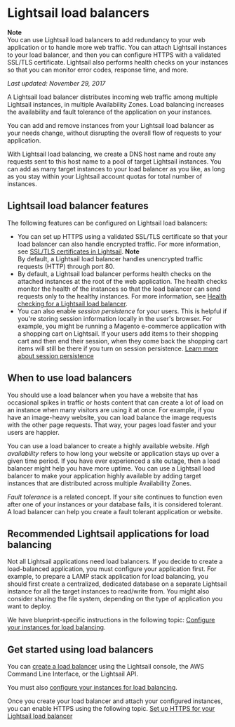 # Lightsail load balancers<a name="understanding-lightsail-load-balancers"></a>

**Note**  
You can use Lightsail load balancers to add redundancy to your web application or to handle more web traffic\. You can attach Lightsail instances to your load balancer, and then you can configure HTTPS with a validated SSL/TLS certificate\. Lightsail also performs health checks on your instances so that you can monitor error codes, response time, and more\.

 *Last updated: November 29, 2017* 

A Lightsail load balancer distributes incoming web traffic among multiple Lightsail instances, in multiple Availability Zones\. Load balancing increases the availability and fault tolerance of the application on your instances\.

You can add and remove instances from your Lightsail load balancer as your needs change, without disrupting the overall flow of requests to your application\.

With Lightsail load balancing, we create a DNS host name and route any requests sent to this host name to a pool of target Lightsail instances\. You can add as many target instances to your load balancer as you like, as long as you stay within your Lightsail account quotas for total number of instances\.

## Lightsail load balancer features<a name="lightsail-load-balancer-features"></a>

The following features can be configured on Lightsail load balancers:
+ You can set up HTTPS using a validated SSL/TLS certificate so that your load balancer can also handle encrypted traffic\. For more information, see [SSL/TLS certificates in Lightsail](understanding-tls-ssl-certificates-in-lightsail-https.md)\.
**Note**  
By default, a Lightsail load balancer handles unencrypted traffic requests \(HTTP\) through port 80\.
+ By default, a Lightsail load balancer performs health checks on the attached instances at the root of the web application\. The health checks monitor the health of the instances so that the load balancer can send requests only to the healthy instances\. For more information, see [Health checking for a Lightsail load balancer](understanding-lightsail-load-balancer-health-checking.md)\.
+ You can also enable *session persistence* for your users\. This is helpful if you're storing session information locally in the user's browser\. For example, you might be running a Magento e\-commerce application with a shopping cart on Lightsail\. If your users add items to their shopping cart and then end their session, when they come back the shopping cart items will still be there if you turn on session persistence\. [Learn more about session persistence](enable-session-stickiness-persistence-or-change-cookie-duration.md)

## When to use load balancers<a name="when-to-use-lightsail-load-balancers"></a>

You should use a load balancer when you have a website that has occasional spikes in traffic or hosts content that can create a lot of load on an instance when many visitors are using it at once\. For example, if you have an image\-heavy website, you can load balance the image requests with the other page requests\. That way, your pages load faster and your users are happier\.

You can use a load balancer to create a highly available website\. *High availability* refers to how long your website or application stays up over a given time period\. If you have ever experienced a site outage, then a load balancer might help you have more uptime\. You can use a Lightsail load balancer to make your application highly available by adding target instances that are distributed across multiple Availability Zones\.

*Fault tolerance* is a related concept\. If your site continues to function even after one of your instances or your database fails, it is considered tolerant\. A load balancer can help you create a fault tolerant application or website\.

## Recommended Lightsail applications for load balancing<a name="which-applications-are-good-for-load-balancing"></a>

Not all Lightsail applications need load balancers\. If you decide to create a load\-balanced application, you must configure your application first\. For example, to prepare a LAMP stack application for load balancing, you should first create a centralized, dedicated database on a separate Lightsail instance for all the target instances to read/write from\. You might also consider sharing the file system, depending on the type of application you want to deploy\.

We have blueprint\-specific instructions in the following topic: [Configure your instances for load balancing](configure-lightsail-instances-for-load-balancing.md)\.

## Get started using load balancers<a name="get-started-using-lightsail-load-balancers"></a>

You can [create a load balancer](create-lightsail-load-balancer-and-attach-lightsail-instances.md) using the Lightsail console, the AWS Command Line Interface, or the Lightsail API\.

You must also [configure your instances for load balancing](configure-lightsail-instances-for-load-balancing.md)\.

Once you create your load balancer and attach your configured instances, you can enable HTTPS using the following topic\. [Set up HTTPS for your Lightsail load balancer](create-tls-ssl-certificate-and-attach-to-lightsail-load-balancer-https.md)
